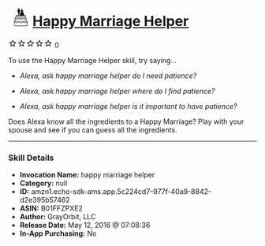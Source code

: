 # &nbsp;<img src="skill_icon" alt="Happy Marriage Helper icon" width="36"> [Happy Marriage Helper](http://alexa.amazon.com/#skills/amzn1.echo-sdk-ams.app.5c224cd7-977f-40a9-8842-d2e395b57462)
![0 stars](../../images/ic_star_border_black_18dp_1x.png)![0 stars](../../images/ic_star_border_black_18dp_1x.png)![0 stars](../../images/ic_star_border_black_18dp_1x.png)![0 stars](../../images/ic_star_border_black_18dp_1x.png)![0 stars](../../images/ic_star_border_black_18dp_1x.png) 0

To use the Happy Marriage Helper skill, try saying...

* *Alexa, ask happy marriage helper do I need patience?*

* *Alexa, ask happy marriage helper where do I find patience?*

* *Alexa, ask happy marriage helper is it important to have patience?*

Does Alexa know all the ingredients to a Happy Marriage?  Play with your spouse and see if you can guess all the ingredients.

***

### Skill Details

* **Invocation Name:** happy marriage helper
* **Category:** null
* **ID:** amzn1.echo-sdk-ams.app.5c224cd7-977f-40a9-8842-d2e395b57462
* **ASIN:** B01FFZPXE2
* **Author:** GrayOrbit, LLC
* **Release Date:** May 12, 2016 @ 07:08:36
* **In-App Purchasing:** No
